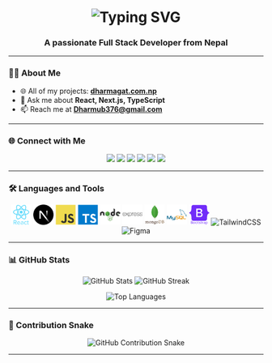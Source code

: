 <!-- Animated Typing SVG Header -->
<h1 align="center">
  <img src="https://readme-typing-svg.herokuapp.com?font=Fira+Code&size=30&pause=1000&color=2F81F7&center=true&vCenter=true&width=500&lines=Hi+👋,+I'm+Dharmu+Bhusal;Full+Stack+Developer+from+Nepal" alt="Typing SVG" />
</h1>

<h3 align="center">A passionate Full Stack Developer from Nepal</h3>

---

### 👨‍💻 About Me
- 🌐 All of my projects: [**dharmagat.com.np**](https://dharmagat.com.np/)
- 💬 Ask me about **React, Next.js, TypeScript**
- 📫 Reach me at **Dharmub376@gmail.com**

---

### 🌐 Connect with Me
<p align="center">
<a href="https://twitter.com/dharmub376" target="blank"><img src="https://img.shields.io/badge/-Twitter-1DA1F2?style=for-the-badge&logo=twitter&logoColor=white" /></a>
<a href="https://linkedin.com/in/dharmub376" target="blank"><img src="https://img.shields.io/badge/-LinkedIn-0A66C2?style=for-the-badge&logo=linkedin&logoColor=white" /></a>
<a href="https://fb.com/dharmub376" target="blank"><img src="https://img.shields.io/badge/-Facebook-1877F2?style=for-the-badge&logo=facebook&logoColor=white" /></a>
<a href="https://instagram.com/dharmub376" target="blank"><img src="https://img.shields.io/badge/-Instagram-E4405F?style=for-the-badge&logo=instagram&logoColor=white" /></a>
<a href="https://medium.com/@dharmub376" target="blank"><img src="https://img.shields.io/badge/-Medium-12100E?style=for-the-badge&logo=medium&logoColor=white" /></a>
<a href="https://www.youtube.com/c/dharmub376" target="blank"><img src="https://img.shields.io/badge/-YouTube-FF0000?style=for-the-badge&logo=youtube&logoColor=white" /></a>
</p>

---

### 🛠 Languages and Tools
<p align="center">
<img src="https://raw.githubusercontent.com/devicons/devicon/master/icons/react/react-original-wordmark.svg" alt="React" width="40" height="40"/> 
<img src="https://raw.githubusercontent.com/devicons/devicon/master/icons/nextjs/nextjs-original.svg" alt="NextJS" width="40" height="40"/> 
<img src="https://raw.githubusercontent.com/devicons/devicon/master/icons/javascript/javascript-original.svg" alt="JavaScript" width="40" height="40"/> 
<img src="https://raw.githubusercontent.com/devicons/devicon/master/icons/typescript/typescript-original.svg" alt="TypeScript" width="40" height="40"/> 
<img src="https://raw.githubusercontent.com/devicons/devicon/master/icons/nodejs/nodejs-original-wordmark.svg" alt="NodeJS" width="40" height="40"/> 
<img src="https://raw.githubusercontent.com/devicons/devicon/master/icons/express/express-original-wordmark.svg" alt="Express" width="40" height="40"/> 
<img src="https://raw.githubusercontent.com/devicons/devicon/master/icons/mongodb/mongodb-original-wordmark.svg" alt="MongoDB" width="40" height="40"/> 
<img src="https://raw.githubusercontent.com/devicons/devicon/master/icons/mysql/mysql-original-wordmark.svg" alt="MySQL" width="40" height="40"/> 
<img src="https://raw.githubusercontent.com/devicons/devicon/master/icons/bootstrap/bootstrap-plain-wordmark.svg" alt="Bootstrap" width="40" height="40"/> 
<img src="https://www.vectorlogo.zone/logos/tailwindcss/tailwindcss-icon.svg" alt="TailwindCSS" width="40" height="40"/> 
<img src="https://www.vectorlogo.zone/logos/figma/figma-icon.svg" alt="Figma" width="40" height="40"/> 
</p>

---

### 📊 GitHub Stats
<p align="center">
  <img src="https://github-readme-stats.vercel.app/api?username=dharmub376&show_icons=true&theme=tokyonight" alt="GitHub Stats" height="160"/>
  <img src="https://github-readme-streak-stats.herokuapp.com?user=dharmub376&theme=tokyonight" alt="GitHub Streak" height="160"/>
</p>

<p align="center">
  <img src="https://github-readme-stats.vercel.app/api/top-langs/?username=dharmub376&layout=compact&theme=tokyonight" alt="Top Languages" height="160"/>
</p>

---

### 🐍 Contribution Snake
<div align="center">
  <picture>
    <source media="(prefers-color-scheme: dark)" srcset="https://raw.githubusercontent.com/dharmub376/dharmub376/output/github-snake-dark.svg" />
    <source media="(prefers-color-scheme: light)" srcset="https://raw.githubusercontent.com/dharmub376/dharmub376/output/github-snake.svg" />
    <img alt="GitHub Contribution Snake" src="https://raw.githubusercontent.com/dharmub376/dharmub376/output/github-snake.svg" />
  </picture>
</div>

---
